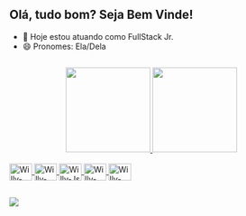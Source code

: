 ## Olá, tudo bom? Seja Bem Vinde!

- 🔭 Hoje estou atuando como FullStack Jr.
- 😄 Pronomes: Ela/Dela

##

<div align="center">
  <a href="https://github.com/WillyaraAmorim">
  <img height="150em" src="https://github-readme-stats.vercel.app/api?username=WillyaraAmorim&show_icons=true&theme=radical&include_all_commits=true&count_private=true"/>
  <img height="150em" src="https://github-readme-stats.vercel.app/api/top-langs/?username=WillyaraAmorim&layout=compact&langs_count=50&theme=radical"/>
</div>


<div style="display: inline_block"><br>
  <img align="center" alt="Willy-HTML" height="30" width="40" src="https://cdn.jsdelivr.net/gh/devicons/devicon/icons/html5/html5-original.svg" />
  <img align="center" alt="Willy-CSS" height="30" width="40" src="https://cdn.jsdelivr.net/gh/devicons/devicon/icons/css3/css3-original.svg" />
  <img align="center" alt="Willy-Js" height="30" width="40" src="https://cdn.jsdelivr.net/gh/devicons/devicon/icons/javascript/javascript-original.svg" />
  <img align="center" alt="Willy-React" height="30" width="40" src="https://cdn.jsdelivr.net/gh/devicons/devicon/icons/react/react-original.svg" />
  <img align="center" alt="Willy-Csharp" height="30" width="40" src="https://cdn.jsdelivr.net/gh/devicons/devicon/icons/csharp/csharp-original.svg" />
</div>

##

<div> 
  <a href="https://www.linkedin.com/in/willyara-amorim/" target="_blank"><img src="https://img.shields.io/badge/-LinkedIn-%230077B5?style=for-the-badge&logo=linkedin&logoColor=white" target="_blank"></a> 
</div>
